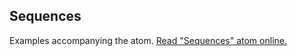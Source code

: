 ## Sequences

Examples accompanying the atom.
[Read "Sequences" atom online.](https://stepik.org/lesson/107898/step/1)
